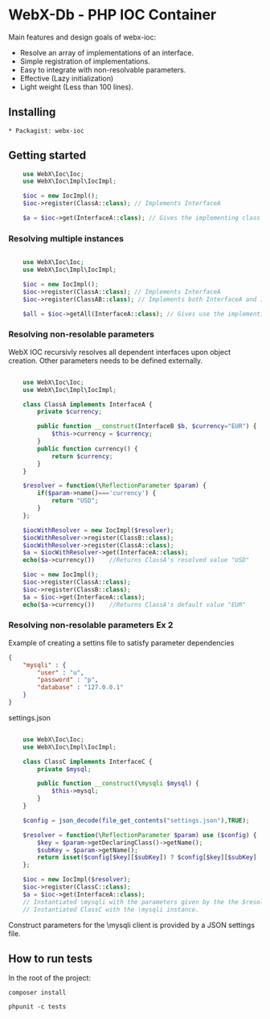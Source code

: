 # WebX-Db - PHP IOC Container
Main features and design goals of webx-ioc:
* Resolve an array of implementations of an interface.
* Simple registration of implementations.
* Easy to integrate with non-resolvable parameters.
* Effective (Lazy initialization)
* Light weight (Less than 100 lines).

## Installing
    * Packagist: webx-ioc

## Getting started
```php
    use WebX\Ioc\Ioc;
    use WebX\Ioc\Impl\IocImpl;

    $ioc = new IocImpl();
    $ioc->register(ClassA::class); // Implements InterfaceA

    $a = $ioc->get(InterfaceA::class); // Gives the implementing class (classA) of InterfaceA


```
### Resolving multiple instances
```php

    use WebX\Ioc\Ioc;
    use WebX\Ioc\Impl\IocImpl;

    $ioc = new IocImpl();
    $ioc->register(ClassA::class); // Implements InterfaceA
    $ioc->register(ClassAB::class); // Implements both InterfaceA and InterfaceB

    $all = $ioc->getAll(InterfaceA::class); // Gives use the implementing classes ([classA,classAB]) of InterfaceA

```

### Resolving non-resolable parameters
WebX IOC recursivly resolves all dependent interfaces upon object creation. Other parameters needs to be defined externally.
```php

    use WebX\Ioc\Ioc;
    use WebX\Ioc\Impl\IocImpl;

    class ClassA implements InterfaceA {
        private $currency;

        public function __construct(InterfaceB $b, $currency="EUR") {
            $this->currency = $currency;
        }
        public function currency() {
            return $currency;
        }
    }

    $resolver = function(\ReflectionParameter $param) {
        if($param->name()==='currency') {
            return "USD";
        }
    };

    $iocWithResolver = new IocImpl($resolver);
    $iocWithResolver->register(ClassB::class);
    $iocWithResolver->register(ClassA::class);
    $a = $iocWithResolver->get(InterfaceA::class);
    echo($a->currency())    //Returns ClassA's resolved value "USD"

    $ioc = new IocImpl();
    $ioc->register(ClassA::class);
    $ioc->register(ClassB::class);
    $a = $ioc->get(InterfaceA::class);
    echo($a->currency())    //Returns ClassA's default value "EUR"

```
### Resolving non-resolable parameters Ex 2
Example of creating a settins file to satisfy parameter dependencies

```json
{
    "mysqli" : {
        "user" : "u",
        "password" : "p",
        "database" : "127.0.0.1"
    }
}

```
settings.json

```php

    use WebX\Ioc\Ioc;
    use WebX\Ioc\Impl\IocImpl;

    class ClassC implements InterfaceC {
        private $mysql;

        public function __construct(\mysqli $mysql) {
            $this->mysql;
        }
    }

    $config = json_decode(file_get_contents("settings.json"),TRUE);

    $resolver = function(\ReflectionParameter $param) use ($config) {
        $key = $param->getDeclaringClass()->getName();
        $subKey = $param->getName();
        return isset($config[$key][$subKey]) ? $config[$key][$subKey] : null;
    };

    $ioc = new IocImpl($resolver);
    $ioc->register(ClassC::class);
    $a = $ioc->get(InterfaceA::class);
    // Instantiated \mysqli with the parameters given by the the $resolver function.
    // Instantiated ClassC with the \mysqli instance.

```
Construct parameters for the \mysqli client is provided by a JSON settings file.


## How to run tests
In the root of the project:

  `composer install`

  `phpunit -c tests`
